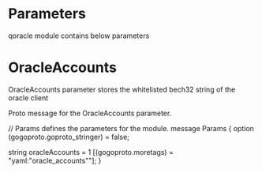 # Parameters 

qoracle module contains below parameters 

# OracleAccounts

OracleAccounts parameter stores the whitelisted bech32 string of the oracle client

Proto message for the OracleAccounts parameter.

// Params defines the parameters for the module.
message Params {
  option (gogoproto.goproto_stringer) = false;
  
  string oracleAccounts = 1 [(gogoproto.moretags) = "yaml:\"oracle_accounts\""];
}